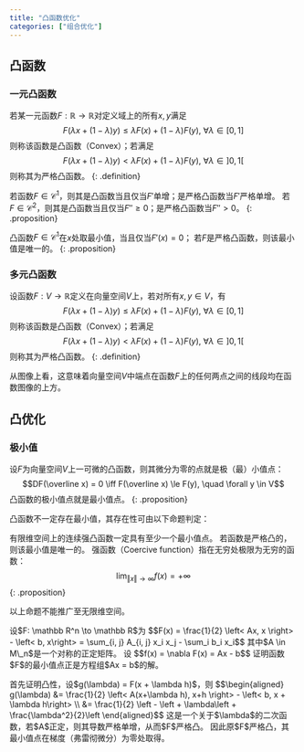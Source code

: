 ```yaml
---
title: "凸函数优化"
categories: ["组合优化"]
---
```


## 凸函数

### 一元凸函数

若某一元函数$F: \mathbb R \to \mathbb R$对定义域上的所有$x,y$满足
$$F(\lambda x + (1-\lambda) y) \le \lambda F(x) + (1 - \lambda) F(y), \ \forall \lambda \in [0,1]$$
则称该函数是凸函数（Convex）；若满足
$$F(\lambda x + (1-\lambda) y) < \lambda F(x) + (1 - \lambda) F(y), \ \forall \lambda \in ]0, 1[$$
则称其为严格凸函数。
{: .definition}

若函数$F \in \mathcal C^1$，则其是凸函数当且仅当$F'$单增；是严格凸函数当$F'$严格单增。
若$F \in \mathcal C^2$，则其是凸函数当且仅当$F'' \ge 0$；是严格凸函数当$F'' > 0$。
{: .proposition}

凸函数$F \in \mathcal C^1$在$x$处取最小值，当且仅当$F'(x) = 0$；
若$F$是严格凸函数，则该最小值是唯一的。
{: .proposition}

### 多元凸函数

设函数$F: V \to \mathbb R$定义在向量空间$V$上，若对所有$x, y \in V$，有
$$F(\lambda x + (1-\lambda) y) \le \lambda F(x) + (1 - \lambda) F(y), \ \forall \lambda \in [0,1]$$
则称该函数是凸函数（Convex）；若满足
$$F(\lambda x + (1-\lambda) y) < \lambda F(x) + (1 - \lambda) F(y), \ \forall \lambda \in ]0, 1[$$
则称其为严格凸函数。
{: .definition}

从图像上看，这意味着向量空间$V$中端点在函数$F$上的任何两点之间的线段均在函数图像的上方。

## 凸优化

### 极小值

设$F$为向量空间$V$上一可微的凸函数，则其微分为零的点就是极（最）小值点：
$$DF(\overline x) = 0 \iff F(\overline x) \le F(y), \quad \forall y \in V$$
凸函数的极小值点就是最小值点。
{: .proposition}

凸函数不一定存在最小值，其存在性可由以下命题判定：

有限维空间上的连续强凸函数一定具有至少一个最小值点。
若函数是严格凸的，则该最小值是唯一的。
强函数（Coercive function）指在无穷处极限为无穷的函数：
$$\lim_{\Vert x \Vert \to \infty} f(x) = +\infty$$
{: .proposition}

以上命题不能推广至无限维空间。

<div class="exampl"><p>
设$F: \mathbb R^n \to \mathbb R$为
$$F(x) = \frac{1}{2} \left< Ax, x \right> - \left< b, x\right> = \sum_{i, j} A_{i, j} x_i x_j - \sum_i b_i x_i$$
其中$A \in M\_n$是一个对称的正定矩阵。
设
$$f(x) = \nabla F(x) = Ax - b$$
证明函数$F$的最小值点正是方程组$Ax = b$的解。 </p><p>
首先证明凸性，设$g(\lambda) = F(x + \lambda h)$，则
$$\begin{aligned}
g(\lambda) &= \frac{1}{2} \left< A(x+\lambda h), x+h \right> - \left< b, x + \lambda h\right> \\ 
&= \frac{1}{2} \left<Ax,x\right> - \left<b, x\right> + \lambda\left<Ax-b, h\right> + \frac{\lambda^2}{2}\left<Ah,h\right>
\end{aligned}$$
这是一个关于$\lambda$的二次函数，若$A$正定，则其导数严格单增，从而$F$严格凸。
因此原$F$严格凸，其最小值点在梯度（弗雷彻微分）为零处取得。
</p>
</div>
